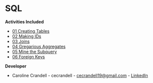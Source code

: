 # SQL

**Activities Included**

- [01 Creating Tables](/Code%20Samples/SQL/01%20Creating%20Tables)
- [02 Making IDs](/Code%20Samples/SQL/02%20Making%20IDs)
- [03 Joins](/Code%20Samples/SQL/03%20Joins)
- [04 Gregarious Aggregates](/Code%20Samples/SQL/04%20Gregarious%20Aggregates)
- [05 Mine the Subquery](/Code%20Samples/SQL/05%20Mine%20the%20Subquery)
- [06 Foreign Keys](/Code%20Samples/SQL/06%20Foreign%20Keys/)

**Developer**

- Caroline Crandell - cecrandell - cecrandell19@gmail.com - [LinkedIn](https://www.linkedin.com/in/carolinecrandell/)
